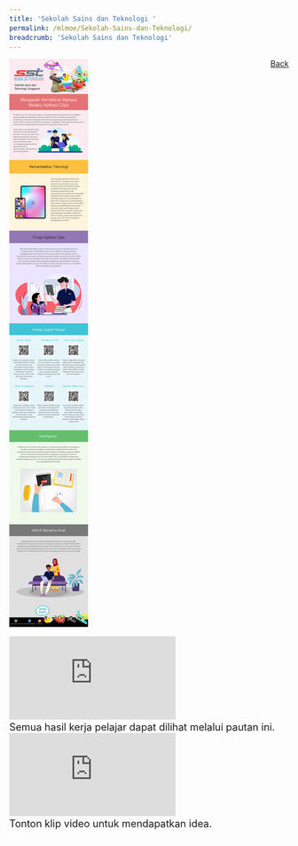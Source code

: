 ```yaml
---
title: 'Sekolah Sains dan Teknologi '
permalink: /mlmoe/Sekolah-Sains-dan-Teknologi/
breadcrumb: 'Sekolah Sains dan Teknologi'
---
```

<a href="/gallery/pameran- bahasa- melayu-malay-language-exhibitions-d/schools/" style="float:right;">Back</a>
 <img src="/images/SST-ML.jpg"> <br/>
<div class="video-container">
  <iframe src="https://www.youtube.com/embed/Sz9Ev7Z0XmM" frameborder="0" allow="accelerometer; autoplay; encrypted-media; gyroscope; picture-in-picture" allowfullscreen></iframe></div><span style="font-size:18px;">Semua hasil kerja pelajar dapat dilihat melalui pautan ini. </span>
  <div class="video-container">
  <iframe src="https://www.youtube.com/embed/1nGI5kqESjM" frameborder="0" allow="accelerometer; autoplay; encrypted-media; gyroscope; picture-in-picture" allowfullscreen></iframe></div><span style="font-size:18px;">Tonton klip video untuk mendapatkan idea.</span>

<div class="btntop"><a href="#top" style="text-decoration:none;"><span style="color:white"><b>Top</b></span></a></div>

